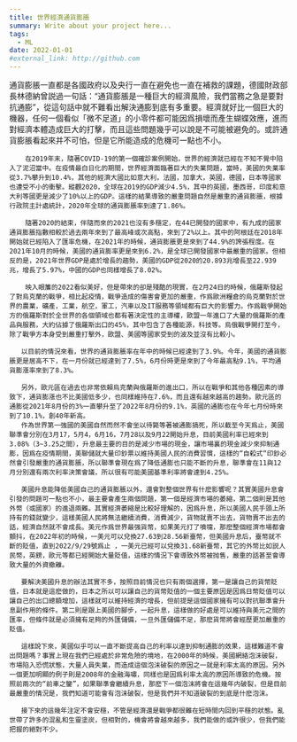 ```yaml
---
title: 世界經濟通貨膨脹
summary: Write about your project here...
tags:
  - ML
date: 2022-01-01
#external_link: http://github.com
---
```


<!--- --->

通貨膨脹一直都是各國政府以及央行一直在避免也一直在補救的課題，德國財政部長林德納曾説過一句話：“通貨膨脹是一種巨大的經濟風險，我們當務之急是要對抗通膨”，從這句話中就不難看出解決通膨到底有多重要。經濟就好比一個巨大的機器，任何一個看似「微不足道」的小零件都可能因爲損壞而產生蝴蝶效應，進而對經濟本體造成巨大的打擊，而且這些問題幾乎可以說是不可能被避免的。或許通貨膨脹看起來并不可怕，但是它所能造成的危機可一點也不小。

        在2019年末，隨著COVID-19的第一個確診案例開始，世界的經濟就已經在不知不覺中陷入了泥沼當中。在疫情最白日化的期間，世界經濟面臨著巨大的失業問題，當時，美國的失業率從3.7%攀升到10.4%，其他的經濟大國比如意大利，法國，加拿大，英國，德國，日本等國家也遭受不小的衝擊。縱觀2020，全球在2019的GDP減少4.5%，其中的英國，墨西哥，印度和意大利等國更是減少了10%以上的GDP。這樣的結果導致的嚴重問題自然是嚴重的通貨膨脹，根據行政院主計處統計，2020年全球的通貨膨脹率到達了1.86%。

        隨著2020的結束，伴隨而來的2021也沒有多穩定，在44已開發的國家中，有九成的國家通貨膨脹指數相較於過去兩年來到了最高峰或次高點，來到了2%以上。其中的阿根廷在2018年開始就已經陷入了匯率危機，在2021年的時候，通貨膨脹更是來到了44.9%的誇張程度。在2021年10月的時候，美國的通貨膨率更是來到6.2%，是全球已開發國家中最嚴重的國家。但相反的是，2021年世界GDP是處於增長的趨勢，美國的GDP從2020的20.893兆增長至22.939兆，增長了5.97%，中國的GDP也同樣增長了8.02%。

        映入眼簾的2022看似美好，但是帶來的卻是殘酷的現實，在2月24日的時候，俄羅斯發起了對烏克蘭的戰爭，相比起疫情，戰爭造成的傷害會更加的嚴重，作爲歐洲糧倉的烏克蘭對於世界的農業，礦產，工業，航空，軍工，汽車以及IT服務等領域都有巨大的影響力。作爲戰爭開始方的俄羅斯對於全世界的各個領域也都有著決定性的主導權，歐盟一年進口了大量的俄羅斯的產品與服務，大約佔據了俄羅斯出口的45%，其中包含了各種能源，科技等。烏俄戰爭開打至今，除了戰爭方本身受到嚴重打擊外，歐盟、美國等國家受到的波及並沒有比較小。

       以目前的情況來看，世界的通貨膨脹率在年中的時候已經達到了3.9%。今年，美國的通貨膨脹更是居高不下，在一月份就已經達到了7.5%，6月份時更是來到了今年最高點9.1%，平均通貨膨漲率來到了8.3%。

       另外，歐元區在過去也非常依賴烏克蘭與俄羅斯的進出口，所以在戰爭和其他各種因素的導致下，通貨膨漲也不比美國低多少，也同樣維持在7.6%，而且還有越來越高的趨勢。歐元區的通膨從2021年8月份的3%一直攀升至了2022年8月份的9.1%，英國的通膨也在今年七月份時來到了10.1%，創40年新高。
       作為世界第一強國的美國自然而然不會坐以待斃等著被通膨搞死，所以截至今天爲止，美國聯準會分別在3月17，5月4，6月16，7月28以及9月22開始升息，目前美國利率已經來到3.08%（3~3.25之間），升息最主要的目的是減少市場的現金，讓市場裏的現金減少來抑制通膨，因爲在疫情期間，美聯儲就大量印鈔票以維持美國人民的消費習慣，這樣的“自殺式“印鈔必然會引發嚴重的通貨膨脹，所以聯準會現在爲了降低通膨也只能不斷的升息，聯準會在11與12月分別還有兩次利率決策會議，所以很有可能美國基準利率將會達到4.25%。

       美國升息能降低美國自己的通貨膨脹以外，還會對整個世界有什麽影響呢？其實美國升息會引發的問題可一點也不小，最主要會產生兩個問題，第一個是經濟市場的萎縮，第二個則是其他外幣（或國家）的進退兩難。其實經濟萎縮是比較好理解的，因爲升息，所以美國人民手頭上所持有的錢就變少，這樣美國人民將無法繼續消費，消費減少，貨物就賣不出去，貨物賣不出去的話，經濟自然就不會成長。美元作爲世界最强貨幣，如果美元打了噴嚏，那麽整個經濟市場都會顫抖，在2022年初的時候，一美元可以兌換27.63到28.56新臺幣，但美國升息后，臺幣就不斷的貶值，直到2022/9/29號爲止 ，一美元已經可以兌換31.68新臺幣，其它的外幣比如説人民幣，英鎊，歐元等都已經開始大量貶值，這樣的情況下會導致外幣被抛售，嚴重的話甚至會導致大量的外資撤離。

       要解決美國升息的辦法其實不多，按照目前情況也只有兩個選擇，第一是讓自己的貨幣貶值，日本就是這麽做的，日本之所以可以讓自己的貨幣貶值的一個主要原因是因爲日幣貶值可以讓自己的出口總額增加，這樣就可以維持經濟的增長，但前提是這個國家擁有可以對抗聯準會升息副作用的條件。第二則是跟上美國的腳步，一起升息，這樣做的好處是可以維持與美元之間的匯率，但條件就是必須擁有足夠的外匯儲備，一旦外匯儲備不足，那麽貨幣將會經歷更加嚴重的貶值。

       這樣說下來，美國似乎可以一直不斷提高自己的利率以達到抑制通膨的效果，這樣難道不會出問題嗎？事實上現在我們已經處於非常危險的境地，在2000年的時候，美國網絡泡沫破裂，市場陷入恐慌狀態，大量人員失業，而造成這個泡沫破裂的原因之一就是利率太高的原因。另外一個更加明顯的例子則是2008年的金融海嘯，同樣也是因爲利率太高的原因所導致的危機。按照前兩次的“前車之鑒”，如果聯準會繼續升息，那麽下一個泡沫將會在這幾年内破裂，但是目前最嚴重的情況是，我們知道可能會有泡沫破裂，但是我們并不知道破裂的到底是什麽泡沫。
       
       接下來的這幾年注定不會安穩，不管是經濟還是戰爭都很難在短時間内回到平穩的狀態。亂世帶了許多的混亂和生靈塗炭，但相對的，機會將會越來越多，我們能做的或許很少，但我們能把握的絕對不少。
